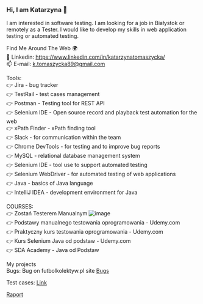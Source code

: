 ### Hi, I am Katarzyna 👋

<!--
**katarzyna177/katarzyna177** is a ✨ _special_ ✨ repository because its `README.md` (this file) appears on your GitHub profile.

Here are some ideas to get you started:

- 🔭 I’m currently working on ...
- 🌱 I’m currently learning ...
- 👯 I’m looking to collaborate on ...
- 🤔 I’m looking for help with ...
- 💬 Ask me about ...
- 📫 How to reach me: ...
- 😄 Pronouns: ...
- ⚡ Fun fact: ...

Find Me Around The Web 🌍
🗣 Blog
🔴 YouTube
📸 Instagram
🙋‍♂️ Grupa Facebook
🐦 Twitter
🔗 Linkedin
📫 E-mail
-->

I am interested in software testing. I am looking for a job in Białystok or remotely as a Tester. I would like to develop my skills in web application testing or automated testing.

<!--🛠  Tech Stack </br>
Selenium, HTML5/CSS3, REST, POSTMAN, HTTP, RWD, Spring, Java, IntelliJ IDEA, GitHub-->

Find Me Around The Web 🌍</br>
🔗 Linkedin: https://www.linkedin.com/in/katarzynatomaszycka/</br>
📫 E-mail: k.tomaszycka89@gmail.com


Tools: </br>
👉 Jira - bug tracker </br>
👉 TestRail - test cases management </br>
👉 Postman - Testing tool for REST API </br>
👉 Selenium IDE - Open source record and playback test automation for the web </br>
👉 xPath Finder - xPath finding tool </br>
👉 Slack - for communication within the team </br>
👉 Chrome DevTools - for testing and to improve bug reports </br>
👉 MySQL - relational database management system </br>
👉 Selenium IDE - tool use to support automated testing </br>
👉 Selenium WebDriver - for automated testing of web applications </br>
👉 Java - basics of Java language </br>
👉 IntelliJ IDEA - development environment for Java </br>


COURSES:</br>
👉 Zostań Testerem Manualnym ![image](https://user-images.githubusercontent.com/16058577/219970355-843e0626-2f70-486d-a279-2092bc1496a8.png)</br>
👉 Podstawy manualnego testowania oprogramowania - Udemy.com </br>
👉 Praktyczny kurs testowania oprogramowania - Udemy.com </br>
👉 Kurs Selenium Java od podstaw - Udemy.com </br>
👉 SDA Academy - Java od Podstaw </br>

My projects </br>
Bugs: Bug on  futbolkolektyw.pl site <a href="https://docs.google.com/spreadsheets/d/1tQ5_ja33R_019TF53SKv1K5qn3J4vVnU/edit?usp=sharing&ouid=116724792418874987884&rtpof=true&sd=true">Bugs</a>

Test cases: <a href="https://docs.google.com/spreadsheets/d/1aYbBA9aUVUqpsqWgViodgkJB8IYuZAew/edit?usp=sharing&ouid=116724792418874987884&rtpof=true&sd=true">Link</a>

<a href="https://docs.google.com/document/d/1BGvZvFiKL5clDGQ_xBar13YeY1a-6hyu/edit?usp=sharing&ouid=116724792418874987884&rtpof=true&sd=true">Raport</a>

